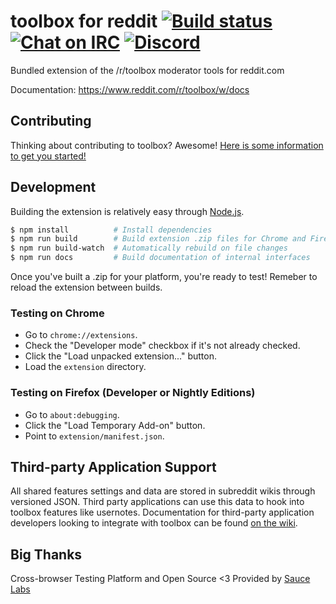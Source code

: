 
toolbox for reddit [![Build status](https://ci.appveyor.com/api/projects/status/e4uru1b498486cdo/branch/master?svg=true)](https://ci.appveyor.com/project/creesch/reddit-moderator-toolbox-redesign/branch/master) [![Chat on IRC](https://img.shields.io/badge/irc-%23toolbox-blue.svg)](http://webchat.snoonet.org/#toolbox) [![Discord](https://img.shields.io/discord/535490452066009090.svg?color=blue&label=discord&logo=discord&logoColor=fff)](https://discord.gg/8fGCykQ)
========================

Bundled extension of the /r/toolbox moderator tools for reddit.com

Documentation: https://www.reddit.com/r/toolbox/w/docs


## Contributing 

Thinking about contributing to toolbox? Awesome! [Here is some information to get you started!][contributing]

## Development

Building the extension is relatively easy through [Node.js][nodejs].

```sh
$ npm install          # Install dependencies
$ npm run build        # Build extension .zip files for Chrome and Firefox
$ npm run build-watch  # Automatically rebuild on file changes
$ npm run docs         # Build documentation of internal interfaces
```

Once you've built a .zip for your platform, you're ready to test! Remeber to reload the extension between builds.

### Testing on Chrome

- Go to `chrome://extensions`.
- Check the "Developer mode" checkbox if it's not already checked.
- Click the "Load unpacked extension..." button.
- Load the `extension` directory.

### Testing on Firefox (Developer or Nightly Editions)

- Go to `about:debugging`.
- Click the "Load Temporary Add-on" button.
- Point to `extension/manifest.json`.

## Third-party Application Support

All shared features settings and data are stored in subreddit wikis through versioned JSON. Third party applications can use this data to hook into toolbox features like usernotes. Documentation for third-party application developers looking to integrate with toolbox can be found [on the wiki][third-party-docs].

## Big Thanks

Cross-browser Testing Platform and Open Source <3 Provided by [Sauce Labs][saucelabs]

[nodejs]: https://nodejs.org/
[contributing]: /CONTRIBUTING.md
[third-party-docs]: https://github.com/toolbox-team/reddit-moderator-toolbox/wiki/Subreddit-Wikis
[saucelabs]: https://saucelabs.com
